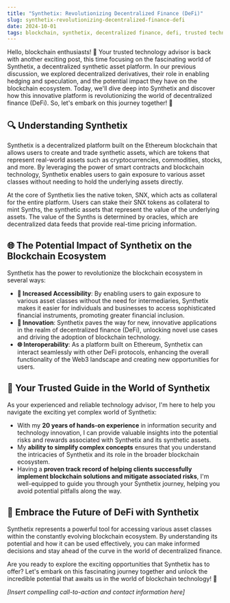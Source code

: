 ```yaml
---
title: "Synthetix: Revolutionizing Decentralized Finance (DeFi)"
slug: synthetix-revolutionizing-decentralized-finance-defi
date: 2024-10-01
tags: blockchain, synthetix, decentralized finance, defi, trusted technology advisor
---
```


Hello, blockchain enthusiasts! 🌟 Your trusted technology advisor is back with another exciting post, this time focusing on the fascinating world of Synthetix, a decentralized synthetic asset platform. In our previous discussion, we explored decentralized derivatives, their role in enabling hedging and speculation, and the potential impact they have on the blockchain ecosystem. Today, we'll dive deep into Synthetix and discover how this innovative platform is revolutionizing the world of decentralized finance (DeFi). So, let's embark on this journey together! 🚀

## 🔍 Understanding Synthetix

Synthetix is a decentralized platform built on the Ethereum blockchain that allows users to create and trade synthetic assets, which are tokens that represent real-world assets such as cryptocurrencies, commodities, stocks, and more. By leveraging the power of smart contracts and blockchain technology, Synthetix enables users to gain exposure to various asset classes without needing to hold the underlying assets directly.

At the core of Synthetix lies the native token, SNX, which acts as collateral for the entire platform. Users can stake their SNX tokens as collateral to mint Synths, the synthetic assets that represent the value of the underlying assets. The value of the Synths is determined by oracles, which are decentralized data feeds that provide real-time pricing information.

## 🌐 The Potential Impact of Synthetix on the Blockchain Ecosystem

Synthetix has the power to revolutionize the blockchain ecosystem in several ways:

- **🤝 Increased Accessibility**: By enabling users to gain exposure to various asset classes without the need for intermediaries, Synthetix makes it easier for individuals and businesses to access sophisticated financial instruments, promoting greater financial inclusion.
- **🌟 Innovation**: Synthetix paves the way for new, innovative applications in the realm of decentralized finance (DeFi), unlocking novel use cases and driving the adoption of blockchain technology.
- **🌐 Interoperability**: As a platform built on Ethereum, Synthetix can interact seamlessly with other DeFi protocols, enhancing the overall functionality of the Web3 landscape and creating new opportunities for users.

## 🧭 Your Trusted Guide in the World of Synthetix

As your experienced and reliable technology advisor, I'm here to help you navigate the exciting yet complex world of Synthetix:

- With my **20 years of hands-on experience** in information security and technology innovation, I can provide valuable insights into the potential risks and rewards associated with Synthetix and its synthetic assets.
- My **ability to simplify complex concepts** ensures that you understand the intricacies of Synthetix and its role in the broader blockchain ecosystem.
- Having a **proven track record of helping clients successfully implement blockchain solutions and mitigate associated risks**, I'm well-equipped to guide you through your Synthetix journey, helping you avoid potential pitfalls along the way.

## 🎉 Embrace the Future of DeFi with Synthetix

Synthetix represents a powerful tool for accessing various asset classes within the constantly evolving blockchain ecosystem. By understanding its potential and how it can be used effectively, you can make informed decisions and stay ahead of the curve in the world of decentralized finance.

Are you ready to explore the exciting opportunities that Synthetix has to offer? Let's embark on this fascinating journey together and unlock the incredible potential that awaits us in the world of blockchain technology! 🚀

*[Insert compelling call-to-action and contact information here]*